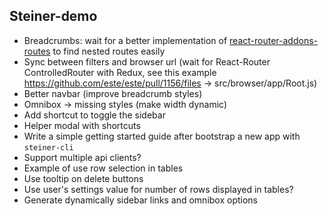 ## Steiner-demo

- Breadcrumbs: wait for a better implementation of [react-router-addons-routes](https://github.com/ReactTraining/react-router-addons-routes) to find nested routes easily
- Sync between filters and browser url (wait for React-Router ControlledRouter with Redux, see this example https://github.com/este/este/pull/1156/files -> src/browser/app/Root.js)
- Better navbar (improve breadcrumb styles)
- Omnibox -> missing styles (make width dynamic)
- Add shortcut to toggle the sidebar
- Helper modal with shortcuts
- Write a simple getting started guide after bootstrap a new app with `steiner-cli`
- Support multiple api clients?
- Example of use row selection in tables
- Use tooltip on delete buttons
- Use user's settings value for number of rows displayed in tables?
- Generate dynamically sidebar links and omnibox options